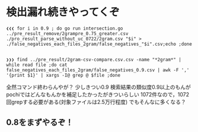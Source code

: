 # 検出漏れ続きやってくぞ

```
❮❮❮ for i in 0.9 ; do go run intersection.go  ../pre_result_remove/2grampre_0.75_greater.csv ./pro_result_parse_without_uc_0722/2gram.csv "$i" > ./false_negatives_each_files_2gram/false_negatives_"$i".csv;echo ;done


❯❯❯ find ../pre_result/2gram-csv-compare.csv.csv -name "*2gram*" | while read file ;do cat false_negatives_each_files_2gram/false_negatives_0.9.csv | awk -F ',' '{print $1}' | xargs -I@ grep @ $file ;done
```
全然コマンド終わらんやが？
少しきつい0.9
検索結果の類似度0.9以上のもんがpochiではどんなもんかを補足したかったがきついらしい
1072件なので，1072回grepする必要がある(対象ファイルは2.5万行程度)
でもそんなに多くなる？

## 0.8をまずやるぞ！


